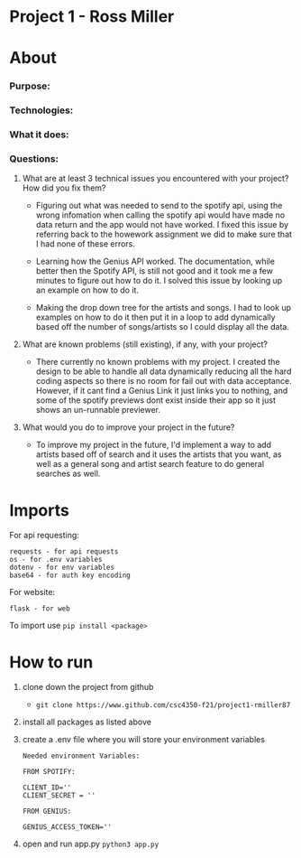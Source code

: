 # Project 1 - Ross Miller

# About

### Purpose:

### Technologies:

### What it does:

### Questions:

1. What are at least 3 technical issues you encountered with your project? How did you fix them?

    - Figuring out what was needed to send to the spotify api, using the wrong infomation when calling the spotify api would have made no data return and the app would not have worked. I fixed this issue by referring back to the howework assignment we did to make sure that I had none of these errors.

    - Learning how the Genius API worked. The documentation, while better then the Spotify API, is still not good and it took me a few minutes to figure out how to do it. I solved this issue by looking up an example on how to do it.

    - Making the drop down tree for the artists and songs. I had to look up examples on how to do it then put it in a loop to add dynamically based off the number of songs/artists so I could display all the data.

2. What are known problems (still existing), if any, with your project? 

    - There currently no known problems with my project. I created the design to be able to handle all data dynamically reducing all the hard coding aspects so there is no room for fail out with data acceptance. However, if it cant find a Genius Link it just links you to nothing, and some of the spotify previews dont exist inside their app so it just shows an un-runnable previewer.

3. What would you do to improve your project in the future? 
    - To improve my project in the future, I'd implement a way to add artists based off of search and it uses the artists that you want, as well as a general song and artist search feature to do general searches as well.


# Imports

For api requesting:
```
requests - for api requests
os - for .env variables
dotenv - for env variables
base64 - for auth key encoding 
```

For website:
```
flask - for web
```

To import use `pip install <package>`

# How to run

1. clone down the project from github
    - `git clone https://www.github.com/csc4350-f21/project1-rmiller87`

2. install all packages as listed above

3. create a .env file where you will store your environment variables
    ```
    Needed environment Variables:

    FROM SPOTIFY:

    CLIENT_ID=''
    CLIENT_SECRET = ''

    FROM GENIUS:

    GENIUS_ACCESS_TOKEN=''

    ```
4. open and run app.py `python3 app.py`